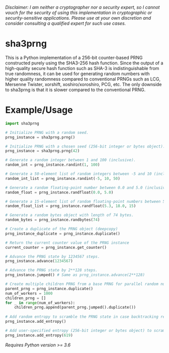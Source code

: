 *Disclaimer: I am neither a cryptographer nor a security expert, so I cannot vouch for the security of using this implementation in cryptographic or security-sensitive applications. Please use at your own discretion and consider consulting a qualified expert for such use cases.*

# sha3prng
This is a Python implementation of a 256-bit counter-based PRNG constructed purely using the SHA3-256 hash function. Since the output of a high-quality secure hash function such as SHA-3 is indistinguishable from true randomness, it can be used for generating random numbers with higher quality randomness compared to conventional PRNGs such as LCG, Mersenne Twister, xorshift, xoshiro/xoroshiro, PCG, etc. The only downside to sha3prng is that it is slower compared to the conventional PRNG.

# Example/Usage
```python
import sha3prng

# Initialize PRNG with a random seed.
prng_instance = sha3prng.prng()

# Initialize PRNG with a chosen seed (256-bit integer or bytes object).
prng_instance = sha3prng.prng(42)

# Generate a random integer between 1 and 100 (inclusive).
random_int = prng_instance.randint(1, 100)

# Generate a 50-element list of random integers between -5 and 10 (inclusive).
random_int_list = prng_instance.randint(-5, 10, 50)

# Generate a random floating-point number between 0.0 and 5.0 (inclusive).
random_float = prng_instance.randfloat(0.0, 5.0)

# Generate a 15-element list of random floating-point numbers between 5.3 and 18.0 (inclusive).
random_float_list = prng_instance.randfloat(5.3, 18.0, 15)

# Generate a random bytes object with length of 74 bytes.
random_bytes = prng_instance.randbytes(74)

# Create a duplicate of the PRNG object (deepcopy)
prng_instance_duplicate = prng_instance.duplicate()

# Return the current counter value of the PRNG instance
current_counter = prng_instance.get_counter()

# Advance the PRNG state by 1234567 steps.
prng_instance.advance(1234567)

# Advance the PRNG state by 2**128 steps.
prng_instance.jumped() # Same as prng_instance.advance(2**128)

# Create multiple children PRNG from a base PRNG for parallel random number generation.
parent_prng = prng_instance.duplicate()
num_of_workers = 1000
children_prng = []
for _ in range(num_of_workers):
    children_prng.append(parent_prng.jumped().duplicate()) 
    
# Add random entropy to scramble the PRNG state in case backtracking resistance is needed.
prng_instance.add_entropy()

# Add user-specified entropy (256-bit integer or bytes object) to scramble the PRNG state in case backtracking resistance is needed.
prng_instance.add_entropy(619)

```
*Requires Python version >= 3.6*


